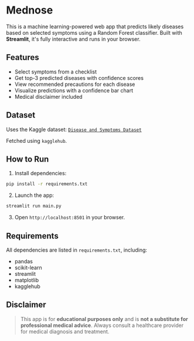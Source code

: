 # Mednose

This is a machine learning-powered web app that predicts likely diseases based on selected symptoms using a Random Forest classifier. Built with **Streamlit**, it's fully interactive and runs in your browser.

## Features
- Select symptoms from a checklist
- Get top-3 predicted diseases with confidence scores
- View recommended precautions for each disease
- Visualize predictions with a confidence bar chart
- Medical disclaimer included

## Dataset
Uses the Kaggle dataset: [`Disease and Symptoms Dataset`](https://www.kaggle.com/datasets/choongqianzheng/disease-and-symptoms-dataset)

Fetched using `kagglehub`.

## How to Run

1. Install dependencies:
```bash
pip install -r requirements.txt
```

2. Launch the app:
```bash
streamlit run main.py
```

3. Open `http://localhost:8501` in your browser.

## Requirements

All dependencies are listed in `requirements.txt`, including:
- pandas
- scikit-learn
- streamlit
- matplotlib
- kagglehub

## Disclaimer
> This app is for **educational purposes only** and is **not a substitute for professional medical advice**. Always consult a healthcare provider for medical diagnosis and treatment.
